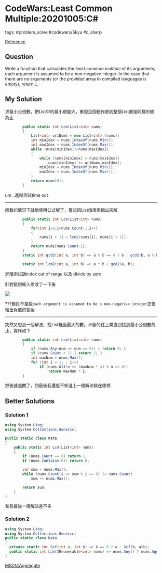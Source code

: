 # CodeWars:Least Common Multiple:20201005:C\#

tags: #problem_solve #codewars/5kyu #c_sharp

[Reference](https://www.codewars.com/kata/5259acb16021e9d8a60010af/train/csharp)

## Question

Write a function that calculates the *least common multiple* of its arguments; each argument is assumed to be a non-negative integer. In the case that there are no arguments (or the provided array in compiled languages is empty), return `1`.

## My Solution

求最小公倍數，把List中的最小值變大，重複這個動作直到整個List都是同樣的值為止

```C#
        public static int Lcm(List<int> nums)
        {
            List<int> oriNums = new List<int> (nums);
            int minIdex = nums.IndexOf(nums.Min());
            int maxIdex = nums.IndexOf(nums.Max());
            while (nums[minIdex]!=nums[maxIdex])
            {
                while (nums[minIdex] < nums[maxIdex])
                    nums[minIdex] += oriNums[minIdex];
                minIdex = nums.IndexOf(nums.Min());
                maxIdex = nums.IndexOf(nums.Max());
            }
            return nums[0];
        }
```

um...進階測試time out

---

兩數的情況下就能使用公式解了，嘗試把List值兩兩抓出來解

```C#
        public static int Lcm(List<int> nums)
        {
            for(int i=0;i<nums.Count-1;i++)
            {
                nums[i + 1] = lcm2(nums[i], nums[i + 1]);
            }
            return nums[nums.Count-1];
        }
        static int gcd2(int a, int b) => a % b == 0 ? b : gcd2(b, a % b);

        static int lcm2(int a, int b) => a * b / gcd2(a, b);
```

進階測試跳index out of range 以及 divide by zero

針對錯誤輸入修改了一下後

![](https://i.imgur.com/AmWJ0jO.png)

???題目不是說`each argument is assumed to be a non-negative integer`怎會給出負值的答案

---

突然又想到一個解法，找List裡面最大的數，不斷的往上乘直到找到最小公倍數為止，實作如下

```C#
        public static int Lcm(List<int> nums)
        {
            if (nums.Any(num => num == 0)) { return 0; }
            if (nums.Count < 1) { return 1; }
            int maxNum = nums.Max();
            for (int i = 1; ; i++)
                if (nums.All(n => (maxNum * i) % n == 0))
                    return maxNum * i;
        }
```

然後就過關了，到最後我還是不知道上一個解法錯在哪裡

## Better Solutions

### Solution 1

```C#
using System.Linq;
using System.Collections.Generic;

public static class Kata
{
    public static int Lcm(List<int> nums)
    {
        if (nums.Count == 0) return 1;
        if (nums.Contains(0)) return 0;

        var sum = nums.Max();
        while (nums.Count(i => sum % i == 0) != nums.Count)
            sum += nums.Max();

        return sum;
    }
}
```

和我最後一個解法差不多

### Solution 2

```C#
using System.Linq;
using System.Collections.Generic;
public static class Kata
{
  private static int Gcf(int a, int b) => b == 0 ? a : Gcf(b, a%b);
  public static int Lcm(IEnumerable<int> nums) => nums.Any() ? nums.Aggregate((g, x) => g*x/Gcf(g,x)) : 1;
}
```

[MSDN:Aggregate](https://docs.microsoft.com/zh-tw/dotnet/api/system.linq.enumerable.aggregate?view=netcore-3.1)
